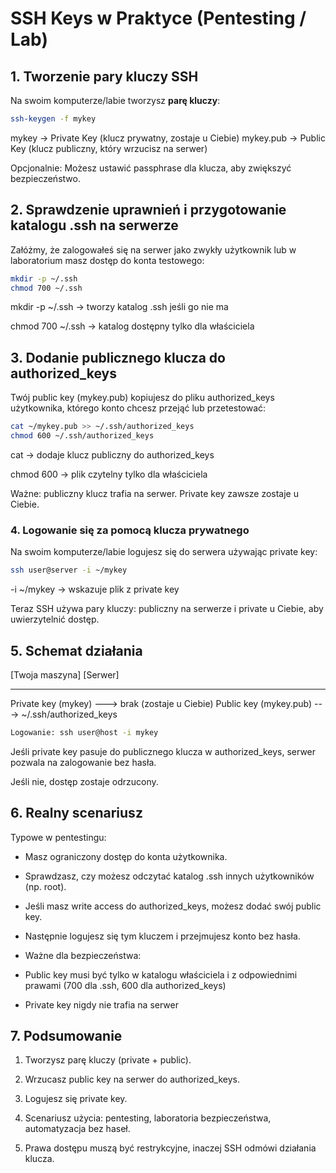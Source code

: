 # SSH Keys w Praktyce (Pentesting / Lab)

## 1. Tworzenie pary kluczy SSH

Na swoim komputerze/labie tworzysz **parę kluczy**:

```bash
ssh-keygen -f mykey
```

mykey → Private Key (klucz prywatny, zostaje u Ciebie)
mykey.pub → Public Key (klucz publiczny, który wrzucisz na serwer)

Opcjonalnie: Możesz ustawić passphrase dla klucza, aby zwiększyć bezpieczeństwo.
## 2. Sprawdzenie uprawnień i przygotowanie katalogu .ssh na serwerze

Załóżmy, że zalogowałeś się na serwer jako zwykły użytkownik lub w laboratorium masz dostęp do konta testowego:

```bash
mkdir -p ~/.ssh
chmod 700 ~/.ssh
```

mkdir -p ~/.ssh → tworzy katalog .ssh jeśli go nie ma

chmod 700 ~/.ssh → katalog dostępny tylko dla właściciela

## 3. Dodanie publicznego klucza do authorized_keys

Twój public key (mykey.pub) kopiujesz do pliku authorized_keys użytkownika, którego konto chcesz przejąć lub przetestować:

```bash
cat ~/mykey.pub >> ~/.ssh/authorized_keys
chmod 600 ~/.ssh/authorized_keys
```

cat → dodaje klucz publiczny do authorized_keys

chmod 600 → plik czytelny tylko dla właściciela

Ważne: publiczny klucz trafia na serwer. Private key zawsze zostaje u Ciebie.

### 4. Logowanie się za pomocą klucza prywatnego

Na swoim komputerze/labie logujesz się do serwera używając private key:

```bash
ssh user@server -i ~/mykey
```

-i ~/mykey → wskazuje plik z private key

Teraz SSH używa pary kluczy: publiczny na serwerze i private u Ciebie, aby uwierzytelnić dostęp.

## 5. Schemat działania

[Twoja maszyna]                  [Serwer]
----------------                  ----------------
Private key (mykey)      --->     brak (zostaje u Ciebie)
Public key (mykey.pub)   --->     ~/.ssh/authorized_keys
                                  
```bash
Logowanie: ssh user@host -i mykey
```

Jeśli private key pasuje do publicznego klucza w authorized_keys, serwer pozwala na zalogowanie bez hasła.

Jeśli nie, dostęp zostaje odrzucony.

## 6. Realny scenariusz

Typowe w pentestingu:

- Masz ograniczony dostęp do konta użytkownika.

- Sprawdzasz, czy możesz odczytać katalog .ssh innych użytkowników (np. root).

- Jeśli masz write access do authorized_keys, możesz dodać swój public key.

- Następnie logujesz się tym kluczem i przejmujesz konto bez hasła.

- Ważne dla bezpieczeństwa:

- Public key musi być tylko w katalogu właściciela i z odpowiednimi prawami (700 dla .ssh, 600 dla authorized_keys)

- Private key nigdy nie trafia na serwer

## 7. Podsumowanie

1. Tworzysz parę kluczy (private + public).

2. Wrzucasz public key na serwer do authorized_keys.

3. Logujesz się private key.

4. Scenariusz użycia: pentesting, laboratoria bezpieczeństwa, automatyzacja bez haseł.

5. Prawa dostępu muszą być restrykcyjne, inaczej SSH odmówi działania klucza.